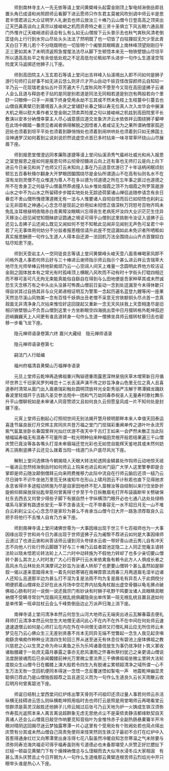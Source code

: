 <!-- { "loadSidebar": true } -->
　　师到南林寺主人一先无依等请上堂问黄檗峰头起雷金刚顶上掣电倾湫倒岳即且置头角已成请和尚照顾师云看脚下进云愿师只作东君主莫被风吹别调中师云半是思君半恨君进云大众证明学人礼谢去也师云放汝三十棒乃云山僧今日登高高之顶突出辽天巴鼻高谈向上真宗以接峻峭之机而资奇特之者三贤十圣俱立下风五眼六通且居门外惟许辽天峻峭进前话会有么有么如无山僧按下云头普示去也秋气爽秋风清老倒匡徒向上行行到水穷山尽处头头法法了然明既了也一切皆了白牯狸奴无欠少至此青天白日下男儿若个不分晓既明也一切皆明个个阇黎具眼睛直上南林峰顶望刚刚日午正三更如其未了未明须返照急惺惺法法尽从脚下生顿悟本来无一物铁壁银山尽坦平所以道高高处平之有余低低处观之不足高低勿论秪如竿头进步一句作么生道凌空驾险度天马返掷还他狮子儿下座。

　　师到高田院主人玉玄若石等请上堂问出吉祥峰入仙溪境出入即不问如何是狮子游行句师打云好事不如无进云恁么则牙爪才开山岳动千妖百怪改容颜师云自知较一半乃云一花现瑞老金仙五叶芬芳遍大千几度秋风吹不堕至今又现在高田竖拂子云诸人会么且道与释迦老子拈的是同是别若道是同法无同相若道是别岂有两般若向个里舒一只眼伸一只手一并擒下终身受用永劫不忘其或不然未免枝上生枝蔓中引蔓去也山僧自离黄檗已到莆境首入永庆之堂铺舒长春之锦以寿无位真人次入龙华会中展演大机之用以慰大乘作者又登金刚之顶卖弄险崖之句以接峻峭之机兹到高田院里平长敷演以安本分衲僧幸蒙主人尽心诚意感应道交龙象济济云水依依祥云围绕狮子颦呻在此场中踢踏一番庶见者闻者俱得解脱之因悟者入者咸证无为之果所谓衲僧家孤迥迥处也须着到坦平平处也须着到静悄悄处也须着到闹哄哄处也须着到只如无佛国土没神通罗汉如何着到尘说刹说炽然说虚空点首已多时拈来一味寻常草环绕山山尽展眉下座。

　　师到报恩堂僧澄远同孝廉陈遂捷等请上堂问仙溪添秀气蜚岭壮威光和尚入报恩之室登报恩之座如何是报恩句师云彻骨彻髓进云向上还有事也无师打云是向上向下进云今日亲见和尚了也师又打云未知向上事在乃云适意优游已了十年话柄闲眠顷刻顿忘五百春秋倏尔翻身大开梦眼团圞围绕尽是金仙所谓道山不在高有仙则名水不在深有龙则灵僧不在众惟道为尊人不在多以德为邻道德之所在忘年事之匪过也道德之所不在舍身卫之何益乎山僧虽然莽卤撞入仙乡惟处烟霞之顶不为烟霞之所罗笼遨游山水之中不为山水之所留碍步步踏实地处处无踪迹荷蒙诸山禅侣追随参请念有余日眷恋不舍山僧所愧德薄道微无有一法与人惟要诸人自彻自悟而后已如彻悟也刹刹尘尘无非固有之神通心心念念尽是现前之妙用如未彻悟正值深秋万窍怒号百物齐鸣未免乱汝耳根昼明夜暗赤白青黄障汝眼睛兴忘得丧生老病死坏汝四大业识茫茫生住异灭移汝心田见闻觉知既昧欲证圆通之境讵可得乎山僧到这里挑剔令汝证入竖拂子云还见么击拂子云还闻么既见又闻如何不觉不知秪此见闻非见闻别无声色可呈君个中若了元无事体用何妨分不分兹者报恩檀信请升此座不觉逗漏如此未免识者所哂秪如真实报恩酬德一句作么生道人人得本自还源一法回机万法全围绕山山齐点首狸奴白牯尽知恩下座。

　　师到天壶岩主人一空同徒良志等请上堂问黄檗峰头峻天壶八面青棒喝家风即不问格外逢人事若何师云好与三十棒进云谢师指示师云指示个甚么进云祥云含瑞草大地尽生光师举棒云特地斩痴顽乃云一心空阔人间天上难量一念圆明此界他方皎洁证金刚之固体放本有之常光有时孤峰顶上横眠八风吹而不动有时十字街头打辊四相迁而不移可圣可凡无拘无束能真能俗自繇自在得到与么田地便是吾家种草其或未然诚恐生灭念移万有之中头出头没甚可怖畏山僧前日妄动一念到处逗漏至今未得休歇只得自状其过自扬其非与众兄弟递相证明互为警策一念起历遍名蓝登九鲤等闲一座果天然览尽溪山风物美一念有百怪千妖俱出丑老僧不采意无穷铁额铜头尽点首一念真觌面无非清净身几次拈来惟恰好这回提起又重新一念无天风扶我上天壶相逢尽是旧相识铁壁银山不负吾山僧到这里十方坐断眼空四海挑出壶中日月掇转格外乾坤孤迥迥峭巍巍天上人间更有谁且道转身一句作么生道一僧拂坐具师云掇转杖藜归去也密移一步看飞龙下座。

　　隐元禅师语录卷第六终
嘉兴大藏经　隐元禅师语录


　　隐元禅师语录卷第七

　　嗣法门人行砥编

　　福州府福清县黄檗山万福禅寺语录

　　元旦上堂师云乾坤再造佛祖重兴陶镕德重雨露恩深林泉倍庆草木增荣新日月循环世界三千旧家风罗列峰峦十二长舌溪声演不传之妙旨净身山色里无位之真人且喜道泰时清常从面门出入眉悬瑞彩触处圆明顶放祥光全彰秀丽严冻解于寒潭鳞龙踊跃春波里轻烟开于古路凡圣交参法苑中一团和气万劫同春恭祝圣人无量寿村歌社舞乐升平山僧聊祝如是未审诸人同音赞颂又且如何良久云但愿皇风成一片不知何处是封疆下座。

　　元宵上堂师云剔起心灯照彻世间无别法揭开慧月顿明那畔本来人幸值天回泰运喜逢节届良辰灯月交辉主宾同庆共登万福之堂门门现瑞彩重阐单传之道叶叶永流芳紫气氤氲坐卧长春国里祥光灿烂优游不夜天中千古灯王如来一会俨然未散正当此际植福延寿福无有涯寿不可量所谓一粒光明种拈来种福田灵根开般若结果遍三千山僧庆赞已竟汝等各各嘴头打湿未审眉端还觉光彩也无如觉自能辉天鉴地其或未然何妨再三挑剔竖拂子云还见么拨着当阳一线道门头户底尽风光下座。

　　解制上堂问选佛场今朝揭晓人天眼大转法轮透网金鳞甚处作钩师云动地惊天祗一毫进云忽然倾湫倒岳时如何师云上钩来也进云和尚门庭广大学人这里擎拳即是合掌即是师云随汝颠倒僧拜云向来罔费推移力此际中流自在行师云脑后还须一槌乃云尽日骑牛不识牛坐驰万里觅无休谁知牛在形山上啸月团云不计秋若也直下见得驰求永息省得许多途程动转施为尽是自家田地终不犯人苗稼汝等自结制以来行住坐卧折旋俯仰屙屎放尿拈匙举筋何曾离得寸步至于今日拆散眉毛打开布袋画断牢关劈破保社东去西去又何曾少得些子脚下有据自然十字纵横顶门眼开必也七通八达处处绿杨堪系马家家有路透长安无一草不含香洁无一花不带春容无一水不招日月无一山不堆白云刹刹尘尘心心念念尽是家珍为甚么不肯承当山僧今日大开一路急须荐取良久云把手将他行不去惟人自肯乃方亲下座。

　　师到南禅寺请上堂问诸佛世尊为一大事因缘出现于世三千七百祖师也为一大事因缘出现于世和尚今日为甚出现于世师竖拂子云为阇黎不荐进云如何是大事因缘师云道过了也进云谢和尚答话师云谩到河头夸绿水云收一带好青山进云男儿自有冲天志不向他人行处行师云脚跟下好与三十棒乃云兹者碧池定隐二上人同正觉庵主请转法轮以晓未悟若论转法轮上人二六时中动转施为不假他力转却了也多少亲切要山僧转个甚么其次上人时时发广大心行菩萨行云水来依禽鱼有赖令此方人人俱成长者之高风水鸟云林处处共演摩诃之妙旨为汝诸人转却了也更要山僧转个甚么虽然如是聊叙一偈以遂来意踏得未生一着先何妨寄锡在南禅霏霏法雨春三月两道眉毛湿半边诸人还知么且道那半边为甚么打不湿为复是法雨不均为复是眉毛有异吾人于此倜傥分明便抓着山僧痒处正好在此水月场中空花界内拈兔角杖敲出虚空骨髓以龟毛拂点破佛祖心肠有时对一说倒一说还我宗门有妙诀有时狮子吼野干鸣要汝诸人具眼睛具眼衲僧不受瞒寻常剑气现眉间无根乱统俱藏隐突出单传第一班无根乱统且置且道如何是单传第一班卓拄杖云会么千峰势倒岳边止万派声归海上消下座。

　　南禅寺请上堂问清净本然云何忽生山河大地师云无端突出进云瓦解春霜去便礼拜师打云清净本然云何忽生大地僧无语问此心不在内不在外不在中间在何处师云速退速退僧云如何是心师打云在内在外在中间僧无语师又打僧礼拜云应无所住师云未梦见在乃云心佛众生三无差别贤愚不肖本无同异无端不觉瞥起一念生人我见起贪嗔痴繇贪嗔痴作种种业流浪四生轮回三界从迷至迷无有休息仅有碧池上座体佛祖之教兴慈悲之心以生灵之命为命以禽鱼之乐为乐鸠诸善信放生为事仍敛净财卜筑义冢收诸骷髅藏于一处庶无霜月暴露之事亦无悲风凄雨之怀春秋祭扫犹己之亲更请山僧说法度脱彼魂而后已余闻髑髅前神光万里微尘里法界三千佛佛祖祖坐微尘里转大法轮度脱众生山僧今日在髑髅上演大般若令四生九有脱诸尘累顿超清净之域所谓一心不生万法无咎一念回机便同本得迷一念悟一念反覆迷悟如掣电一声　地震乾坤幽显灵聪俱已荐此乃是山僧独拔超荐之旨且道见义而为一句作么生道良久云长天雨散云收后明月何曾离碧池下座。

　　师诞日结制上堂西堂问红炉炼出擎天骨则不问祖印还须过量人事若何师云杀活纵横无挂碍进云恁么则纵横乾坤照用临时去也师打云是照是用堂喝师云再喝看堂云惊群须是英灵汉敌胜还他狮子儿师云贼过后张弓乃云天地为炉一火铸成生铁汉须弥作寿孤光返照本来人离言离说超群象无虑无思绝点尘不是渠侬卖静洁都缘默契自天真诸人还会么山僧竟日敲空作响要觅知音指叶为金惟怜赤子全副热肠悬橐籥半开冷眼对晴阴这回揭尽迷云梦独露寒潭一片心这里有个受用处有个败阙处若也简点得出庆赞有分其或未然山僧自己简责免使将来怪笑然则生铁汉子最初不合打在红炉中入首惹得通身红烂又向寒潭里出身冻得七花八裂虽然冷暖自知怎奈寒温之气未除要与须弥同寿沧海共福讵可得乎福寿虽则有亏道德必也未备那堪受人庆赞正好拦腮扯下烂槌一顿益见黄檗门下有个燥辣衲僧总与么馍糊而去大似冷水浸冬瓜大家相淈　有甚么清头庆赞且止今日开期为人一句作么生道维那云黄檗连根苦师云烈焰光中开只眼举头谁是热心人下座。

